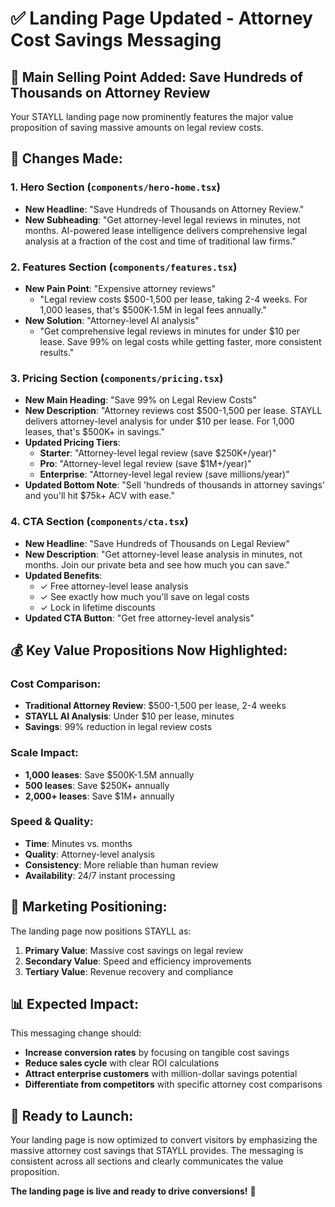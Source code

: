 # ✅ Landing Page Updated - Attorney Cost Savings Messaging

## 🎯 **Main Selling Point Added: Save Hundreds of Thousands on Attorney Review**

Your STAYLL landing page now prominently features the major value proposition of saving massive amounts on legal review costs.

## 📝 **Changes Made:**

### **1. Hero Section (`components/hero-home.tsx`)**
- **New Headline**: "Save Hundreds of Thousands on Attorney Review."
- **New Subheading**: "Get attorney-level legal reviews in minutes, not months. AI-powered lease intelligence delivers comprehensive legal analysis at a fraction of the cost and time of traditional law firms."

### **2. Features Section (`components/features.tsx`)**
- **New Pain Point**: "Expensive attorney reviews"
  - "Legal review costs $500-1,500 per lease, taking 2-4 weeks. For 1,000 leases, that's $500K-1.5M in legal fees annually."
- **New Solution**: "Attorney-level AI analysis"
  - "Get comprehensive legal reviews in minutes for under $10 per lease. Save 99% on legal costs while getting faster, more consistent results."

### **3. Pricing Section (`components/pricing.tsx`)**
- **New Main Heading**: "Save 99% on Legal Review Costs"
- **New Description**: "Attorney reviews cost $500-1,500 per lease. STAYLL delivers attorney-level analysis for under $10 per lease. For 1,000 leases, that's $500K+ in savings."
- **Updated Pricing Tiers**:
  - **Starter**: "Attorney-level legal review (save $250K+/year)"
  - **Pro**: "Attorney-level legal review (save $1M+/year)"
  - **Enterprise**: "Attorney-level legal review (save millions/year)"
- **Updated Bottom Note**: "Sell 'hundreds of thousands in attorney savings' and you'll hit $75k+ ACV with ease."

### **4. CTA Section (`components/cta.tsx`)**
- **New Headline**: "Save Hundreds of Thousands on Legal Review"
- **New Description**: "Get attorney-level lease analysis in minutes, not months. Join our private beta and see how much you can save."
- **Updated Benefits**:
  - ✓ Free attorney-level lease analysis
  - ✓ See exactly how much you'll save on legal costs
  - ✓ Lock in lifetime discounts
- **Updated CTA Button**: "Get free attorney-level analysis"

## 💰 **Key Value Propositions Now Highlighted:**

### **Cost Comparison:**
- **Traditional Attorney Review**: $500-1,500 per lease, 2-4 weeks
- **STAYLL AI Analysis**: Under $10 per lease, minutes
- **Savings**: 99% reduction in legal review costs

### **Scale Impact:**
- **1,000 leases**: Save $500K-1.5M annually
- **500 leases**: Save $250K+ annually
- **2,000+ leases**: Save $1M+ annually

### **Speed & Quality:**
- **Time**: Minutes vs. months
- **Quality**: Attorney-level analysis
- **Consistency**: More reliable than human review
- **Availability**: 24/7 instant processing

## 🎯 **Marketing Positioning:**

The landing page now positions STAYLL as:

1. **Primary Value**: Massive cost savings on legal review
2. **Secondary Value**: Speed and efficiency improvements
3. **Tertiary Value**: Revenue recovery and compliance

## 📊 **Expected Impact:**

This messaging change should:

- **Increase conversion rates** by focusing on tangible cost savings
- **Reduce sales cycle** with clear ROI calculations
- **Attract enterprise customers** with million-dollar savings potential
- **Differentiate from competitors** with specific attorney cost comparisons

## 🚀 **Ready to Launch:**

Your landing page is now optimized to convert visitors by emphasizing the massive attorney cost savings that STAYLL provides. The messaging is consistent across all sections and clearly communicates the value proposition.

**The landing page is live and ready to drive conversions!** 🎉
